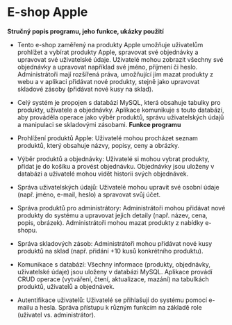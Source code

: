 # E-shop Apple
**Stručný popis programu, jeho funkce, ukázky použití**
- Tento e-shop zaměřený na produkty Apple umožňuje uživatelům prohlížet a vybírat produkty Apple, spravovat své objednávky a upravovat své uživatelské údaje. Uživatelé mohou zobrazit všechny své objednávky a upravovat například své jméno, příjmení či heslo. Administrátoři mají rozšířená práva, umožňující jim mazat produkty z webu a v aplikaci přidávat nové produkty, stejně jako upravovat skladové zásoby (přidávat nové kusy na sklad).

- Celý systém je propojen s databází MySQL, která obsahuje tabulky pro produkty, uživatele a objednávky. Aplikace komunikuje s touto databází, aby prováděla operace jako výběr produktů, správu uživatelských údajů a manipulaci se skladovými zásobami.
**Funkce programu**
- Prohlížení produktů Apple: Uživatelé mohou procházet seznam produktů, který obsahuje názvy, popisy, ceny a obrázky.
- Výběr produktů a objednávky: Uživatelé si mohou vybrat produkty, přidat je do košíku a provést objednávku. Objednávky jsou uloženy v databázi a uživatelé mohou vidět historii svých objednávek.
- Správa uživatelských údajů: Uživatelé mohou upravit své osobní údaje (např. jméno, e-mail, heslo) a spravovat svůj účet.
- Správa produktů pro administrátory: Administrátoři mohou přidávat nové produkty do systému a upravovat jejich detaily (např. název, cena, popis, obrázek). Administrátoři mohou mazat produkty z nabídky e-shopu.
- Správa skladových zásob: Administrátoři mohou přidávat nové kusy produktů na sklad (např. přidání +10 kusů konkrétního produktu).
- Komunikace s databází: Všechny informace (produkty, objednávky, uživatelské údaje) jsou uloženy v databázi MySQL. Aplikace provádí CRUD operace (vytváření, čtení, aktualizace, mazání) na tabulkách produktů, uživatelů a objednávek.
- Autentifikace uživatelů: Uživatelé se přihlašují do systému pomocí e-mailu a hesla. Správa přístupu k různým funkcím na základě role (uživatel vs. administrátor).
